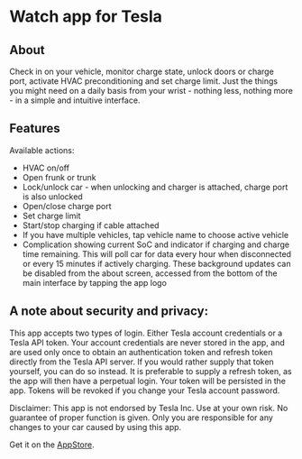 # Watch app for Tesla

## About

Check in on your vehicle, monitor charge state, unlock doors or charge port, activate HVAC preconditioning and set charge limit. Just the things you might need on a daily basis from your wrist - nothing less, nothing more - in a simple and intuitive interface.

## Features

Available actions:
- HVAC on/off
- Open frunk or trunk
- Lock/unlock car - when unlocking and charger is attached, charge port is also unlocked
- Open/close charge port
- Set charge limit
- Start/stop charging if cable attached
- If you have multiple vehicles, tap vehicle name to choose active vehicle
- Complication showing current SoC and indicator if charging and charge time remaining. This will poll car for data every hour when disconnected or every 15 minutes if actively charging. These background updates can be disabled from the about screen, accessed from the bottom of the main interface by tapping the app logo

## A note about security and privacy:
This app accepts two types of login. Either Tesla account credentials or a Tesla API token. Your account credentials are never stored in the app, and are used only once to obtain an authentication token and refresh token directly from the Tesla API server. If you would rather supply that token yourself, you can do so instead. It is preferable to supply a refresh token, as the app will then have a perpetual login. Your token will be persisted in the app. Tokens will be revoked if you change your Tesla account password.

Disclaimer: This app is not endorsed by Tesla Inc. Use at your own risk. No guarantee of proper function is given. Only you are responsible for any changes to your car caused by using this app.

Get it on the [AppStore](https://apps.apple.com/us/app/watch-app-for-tesla/id1512108917).